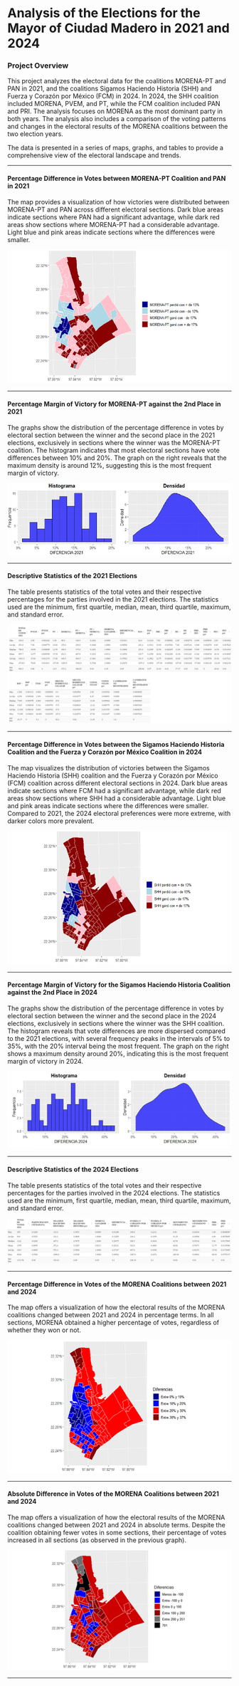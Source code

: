 # Analysis of the Elections for the Mayor of Ciudad Madero in 2021 and 2024

### Project Overview

This project analyzes the electoral data for the coalitions MORENA-PT and PAN in 2021, and the coalitions Sigamos Haciendo Historia (SHH) and Fuerza y Corazón por México (FCM) in 2024. In 2024, the SHH coalition included MORENA, PVEM, and PT, while the FCM coalition included PAN and PRI. The analysis focuses on MORENA as the most dominant party in both years. The analysis also includes a comparison of the voting patterns and changes in the electoral results of the MORENA coalitions between the two election years. 

The data is presented in a series of maps, graphs, and tables to provide a comprehensive view of the electoral landscape and trends.

---

#### Percentage Difference in Votes between MORENA-PT Coalition and PAN in 2021

The map provides a visualization of how victories were distributed between MORENA-PT and PAN across different electoral sections. Dark blue areas indicate sections where PAN had a significant advantage, while dark red areas show sections where MORENA-PT had a considerable advantage. Light blue and pink areas indicate sections where the differences were smaller.

![Image](EleccionesCiudadMadero/Images/Imagen1.png)

---

#### Percentage Margin of Victory for MORENA-PT against the 2nd Place in 2021

The graphs show the distribution of the percentage difference in votes by electoral section between the winner and the second place in the 2021 elections, exclusively in sections where the winner was the MORENA-PT coalition. The histogram indicates that most electoral sections have vote differences between 10% and 20%. The graph on the right reveals that the maximum density is around 12%, suggesting this is the most frequent margin of victory.

![Image](EleccionesCiudadMadero/Images/Imagen2.png)

---

#### Descriptive Statistics of the 2021 Elections

The table presents statistics of the total votes and their respective percentages for the parties involved in the 2021 elections. The statistics used are the minimum, first quartile, median, mean, third quartile, maximum, and standard error.

![Image](EleccionesCiudadMadero/Images/Imagen3.png)

---

#### Percentage Difference in Votes between the Sigamos Haciendo Historia Coalition and the Fuerza y Corazón por México Coalition in 2024

The map visualizes the distribution of victories between the Sigamos Haciendo Historia (SHH) coalition and the Fuerza y Corazón por México (FCM) coalition across different electoral sections in 2024. Dark blue areas indicate sections where FCM had a significant advantage, while dark red areas show sections where SHH had a considerable advantage. Light blue and pink areas indicate sections where the differences were smaller. Compared to 2021, the 2024 electoral preferences were more extreme, with darker colors more prevalent.

![Image](EleccionesCiudadMadero/Images/Imagen4.png)

---

#### Percentage Margin of Victory for the Sigamos Haciendo Historia Coalition against the 2nd Place in 2024

The graphs show the distribution of the percentage difference in votes by electoral section between the winner and the second place in the 2024 elections, exclusively in sections where the winner was the SHH coalition. The histogram reveals that vote differences are more dispersed compared to the 2021 elections, with several frequency peaks in the intervals of 5% to 35%, with the 20% interval being the most frequent. The graph on the right shows a maximum density around 20%, indicating this is the most frequent margin of victory in 2024.

![Image](EleccionesCiudadMadero/Images/imagen5.png)

---

#### Descriptive Statistics of the 2024 Elections

The table presents statistics of the total votes and their respective percentages for the parties involved in the 2024 elections. The statistics used are the minimum, first quartile, median, mean, third quartile, maximum, and standard error.

![Image](EleccionesCiudadMadero/Images/Imagen6.png)

---

#### Percentage Difference in Votes of the MORENA Coalitions between 2021 and 2024

The map offers a visualization of how the electoral results of the MORENA coalitions changed between 2021 and 2024 in percentage terms. In all sections, MORENA obtained a higher percentage of votes, regardless of whether they won or not.

![Image](EleccionesCiudadMadero/Images/Imagen7.png)

---

#### Absolute Difference in Votes of the MORENA Coalitions between 2021 and 2024

The map offers a visualization of how the electoral results of the MORENA coalitions changed between 2021 and 2024 in absolute terms. Despite the coalition obtaining fewer votes in some sections, their percentage of votes increased in all sections (as observed in the previous graph).

![Image](EleccionesCiudadMadero/Images/Imagen8.png)

---



